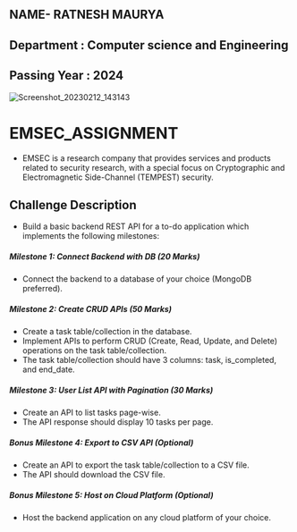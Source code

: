 ## NAME- RATNESH MAURYA 
## Department : Computer science and Engineering
## Passing Year : 2024

![Screenshot_20230212_143143](https://user-images.githubusercontent.com/85143283/218302035-dbfce9b5-8a54-4c4a-bd79-26d83365b743.png) 
# EMSEC_ASSIGNMENT

* EMSEC is a research company that provides services and products related to security research, with a special focus on Cryptographic and Electromagnetic Side-Channel (TEMPEST) security.

## Challenge Description
* Build a basic backend REST API for a to-do application which implements the following milestones:
##### Milestone 1: Connect Backend with DB (20 Marks)
* Connect the backend to a database of your choice (MongoDB preferred).

##### Milestone 2: Create CRUD APIs (50 Marks)
* Create a task table/collection in the database.
* Implement APIs to perform CRUD (Create, Read, Update, and Delete) operations on the task table/collection.
* The task table/collection should have 3 columns: task, is_completed, and end_date.

##### Milestone 3: User List API with Pagination (30 Marks)
* Create an API to list tasks page-wise.
* The API response should display 10 tasks per page.
 ##### Bonus Milestone 4: Export to CSV API (Optional)
* Create an API to export the task table/collection to a CSV file.
* The API should download the CSV file.
#####  Bonus Milestone 5: Host on Cloud Platform (Optional)
* Host the backend application on any cloud platform of your choice.
